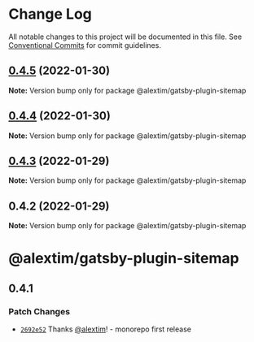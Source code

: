 # Change Log

All notable changes to this project will be documented in this file.
See [Conventional Commits](https://conventionalcommits.org) for commit guidelines.

## [0.4.5](https://github.com/alextim/at-blog/compare/@alextim/gatsby-plugin-sitemap@0.4.4...@alextim/gatsby-plugin-sitemap@0.4.5) (2022-01-30)

**Note:** Version bump only for package @alextim/gatsby-plugin-sitemap





## [0.4.4](https://github.com/alextim/at-blog/compare/@alextim/gatsby-plugin-sitemap@0.4.3...@alextim/gatsby-plugin-sitemap@0.4.4) (2022-01-30)

**Note:** Version bump only for package @alextim/gatsby-plugin-sitemap





## [0.4.3](https://github.com/alextim/at-blog/compare/@alextim/gatsby-plugin-sitemap@0.4.2...@alextim/gatsby-plugin-sitemap@0.4.3) (2022-01-29)

**Note:** Version bump only for package @alextim/gatsby-plugin-sitemap

## 0.4.2 (2022-01-29)

**Note:** Version bump only for package @alextim/gatsby-plugin-sitemap

# @alextim/gatsby-plugin-sitemap

## 0.4.1

### Patch Changes

- [`2692e52`](https://github.com/alextim/at-blog/commit/2692e524fe2bf10e47e1a4fbd6f7173ca1be3b65) Thanks [@alextim](https://github.com/alextim)! - monorepo first release
